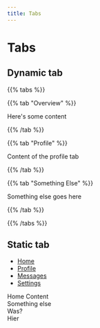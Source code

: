 ```yaml
---
title: Tabs
---
```

# Tabs

## Dynamic tab
{{% tabs %}}

{{% tab "Overview" %}}

Here's some content

{{% /tab %}}

{{% tab "Profile" %}}

Content of the profile tab

{{% /tab %}}

{{% tab "Something Else" %}}

Something else goes here

{{% /tab %}}

{{% /tabs %}}


## Static tab

<!-- Nav tabs -->
<ul class="nav nav-tabs" role="tablist">
  <li class="nav-item">
    <a class="nav-link active" id="home-tab" data-toggle="tab" href="#home" role="tab" aria-controls="home" aria-selected="true">Home</a>
  </li>
  <li class="nav-item">
    <a class="nav-link" id="profile-tab" data-toggle="tab" href="#profile" role="tab" aria-controls="profile" aria-selected="false">Profile</a>
  </li>
  <li class="nav-item">
    <a class="nav-link" id="messages-tab" data-toggle="tab" href="#messages" role="tab" aria-controls="messages" aria-selected="false">Messages</a>
  </li>
  <li class="nav-item">
    <a class="nav-link" id="settings-tab" data-toggle="tab" href="#settings" role="tab" aria-controls="settings" aria-selected="false">Settings</a>
  </li>
</ul>

<!-- Tab panes -->
<div class="tab-content">
  <div class="tab-pane active" id="home" role="tabpanel" aria-labelledby="home-tab">Home Content</div>
  <div class="tab-pane" id="profile" role="tabpanel" aria-labelledby="profile-tab">Something else</div>
  <div class="tab-pane" id="messages" role="tabpanel" aria-labelledby="messages-tab">Was?</div>
  <div class="tab-pane" id="settings" role="tabpanel" aria-labelledby="settings-tab">Hier</div>
</div>